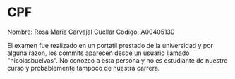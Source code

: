 # CPF

Nombre: Rosa María Carvajal Cuellar
Codigo: A00405130


El examen fue realizado en un portatil prestado de la universidad y por alguna razon, los commits aparecen desde un usuario llamado "nicolasbuelvas". No conozco a esta persona y no es estudiante de nuestro curso y probablemente tampoco de nuestra carrera.
